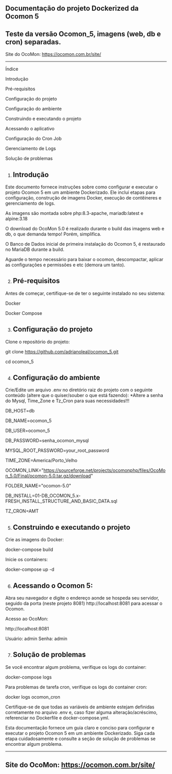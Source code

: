 Documentação do projeto Dockerized da Ocomon 5
-
Teste da versão Ocomon_5, imagens (web, db e cron) separadas.
--------------------------------------------------------------
Site do OcoMon: https://ocomon.com.br/site/

_______________________________________________________________
Índice

Introdução

Pré-requisitos

Configuração do projeto

Configuração do ambiente

Construindo e executando o projeto

Acessando o aplicativo

Configuração do Cron Job

Gerenciamento de Logs

Solução de problemas

1. Introdução
   -
Este documento fornece instruções sobre como configurar e executar o projeto Ocomon 5 em um ambiente Dockerizado. Ele inclui etapas para configuração, construção de imagens Docker, execução de contêineres e gerenciamento de logs.

As imagens são montada sobre php:8.3-apache, mariadb:latest e alpine:3.18

O download do OcoMon 5.0 é realizado durante o build das imagens web e db, o que demanda tempo! Porém, simplifica.

O Banco de Dados inicial de primeira instalação do Ocomon 5, é restaurado no MariaDB durante a build.

Aguarde o tempo necessário para baixar o ocomon, descompactar, aplicar as configurações e permissões e etc (demora um tanto).

2. Pré-requisitos
   -
Antes de começar, certifique-se de ter o seguinte instalado no seu sistema:

Docker

Docker Compose

3. Configuração do projeto
   -
Clone o repositório do projeto:

git clone https://github.com/adrianoleal/ocomon_5.git

cd ocomon_5

4. Configuração do ambiente
   -
Crie/Edite um arquivo .env no diretório raiz do projeto com o seguinte conteúdo (altere que o quiser/souber o que está fazendo):
*Altere a senha do Mysql, Time_Zone e Tz_Cron para suas necessidades!!!

DB_HOST=db

DB_NAME=ocomon_5

DB_USER=ocomon_5

DB_PASSWORD=senha_ocomon_mysql

MYSQL_ROOT_PASSWORD=your_root_password

TIME_ZONE=America/Porto_Velho

OCOMON_LINK="https://sourceforge.net/projects/ocomonphp/files/OcoMon_5.0/Final/ocomon-5.0.tar.gz/download"

FOLDER_NAME="ocomon-5.0"

DB_INSTALL=01-DB_OCOMON_5.x-FRESH_INSTALL_STRUCTURE_AND_BASIC_DATA.sql

TZ_CRON=AMT

5. Construindo e executando o projeto
   -
Crie as imagens do Docker:

docker-compose build

Inicie os containers:

docker-compose up -d

6. Acessando o Ocomon 5:
   -
Abra seu navegador e digite o endereço aonde se hospeda seu servidor, seguido da porta (neste projeto 8081) http://localhost:8081 para acessar o Ocomon.

Acesso ao OcoMon:

http://localhost:8081

Usuário: admin Senha: admin

7. Solução de problemas
   -
Se você encontrar algum problema, verifique os logs do container:

docker-compose logs

Para problemas de tarefa cron, verifique os logs do container cron:

docker logs ocomon_cron

Certifique-se de que todas as variáveis ​​de ambiente estejam definidas corretamente no arquivo .env e, caso fizer alguma alteração/acréscimo, referenciar no Dockerfile e docker-compose.yml.

Esta documentação fornece um guia claro e conciso para configurar e executar o projeto Ocomon 5 em um ambiente Dockerizado. Siga cada etapa cuidadosamente e consulte a seção de solução de problemas se encontrar algum problema.
____________________________
Site do OcoMon: https://ocomon.com.br/site/
-
